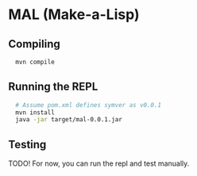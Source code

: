 # MAL (Make-a-Lisp)

## Compiling

```BASH
  mvn compile
```

## Running the REPL

```BASH
  # Assume pom.xml defines symver as v0.0.1
  mvn install
  java -jar target/mal-0.0.1.jar
```

## Testing

TODO! For now, you can run the repl and test manually.

